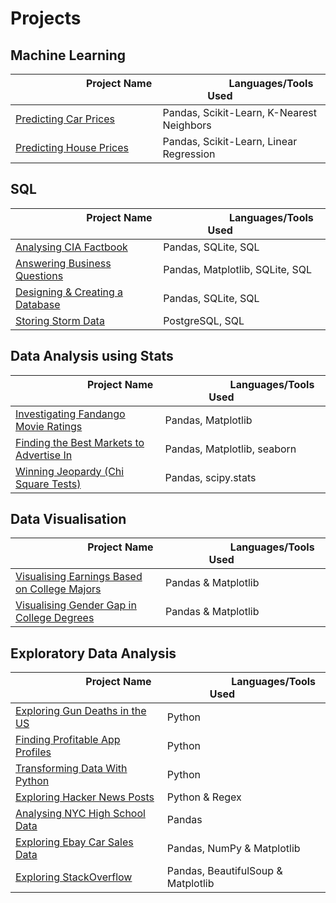 # Projects

## Machine Learning
| &nbsp; &nbsp; &nbsp; &nbsp; &nbsp; &nbsp; &nbsp; &nbsp; &nbsp; &nbsp; &nbsp; &nbsp; &nbsp; Project Name &nbsp; &nbsp; &nbsp; &nbsp; &nbsp; &nbsp; &nbsp; &nbsp; &nbsp; &nbsp; &nbsp; &nbsp; &nbsp;| &nbsp; &nbsp; &nbsp; &nbsp; &nbsp; &nbsp; &nbsp; &nbsp; &nbsp; &nbsp; &nbsp; Languages/Tools Used &nbsp; &nbsp; &nbsp; &nbsp; &nbsp; &nbsp; &nbsp; &nbsp;|
|-|-|
[Predicting Car Prices](Predicting%20Car%20Prices)| Pandas, Scikit-Learn, K-Nearest Neighbors
[Predicting House Prices](Predicting%20House%20Prices)| Pandas, Scikit-Learn, Linear Regression

## SQL

| &nbsp; &nbsp; &nbsp; &nbsp; &nbsp; &nbsp; &nbsp; &nbsp; &nbsp; &nbsp; &nbsp; &nbsp; &nbsp; Project Name &nbsp; &nbsp; &nbsp; &nbsp; &nbsp; &nbsp; &nbsp; &nbsp; &nbsp; &nbsp; &nbsp; &nbsp; &nbsp;| &nbsp; &nbsp; &nbsp; &nbsp; &nbsp; &nbsp; &nbsp; &nbsp; &nbsp; &nbsp; &nbsp; Languages/Tools Used &nbsp; &nbsp; &nbsp; &nbsp; &nbsp; &nbsp; &nbsp; &nbsp;|
|-|-|
[Analysing CIA Factbook](Analysing%20CIA%20Factbook)| Pandas, SQLite, SQL
[Answering Business Questions](Answering%20Business%20Questions)| Pandas, Matplotlib, SQLite, SQL
[Designing & Creating a Database](Designing%20&%20Creating%20a%20Database)|Pandas, SQLite, SQL
[Storing Storm Data](Storing%20Storm%20Data)| PostgreSQL, SQL

## Data Analysis using Stats
| &nbsp; &nbsp; &nbsp; &nbsp; &nbsp; &nbsp; &nbsp; &nbsp; &nbsp; &nbsp; &nbsp; &nbsp; &nbsp; Project Name &nbsp; &nbsp; &nbsp; &nbsp; &nbsp; &nbsp; &nbsp; &nbsp; &nbsp; &nbsp; &nbsp; &nbsp; &nbsp;| &nbsp; &nbsp; &nbsp; &nbsp; &nbsp; &nbsp; &nbsp; &nbsp; &nbsp; &nbsp; &nbsp; Languages/Tools Used &nbsp; &nbsp; &nbsp; &nbsp; &nbsp; &nbsp; &nbsp; &nbsp;|
|-|-|
[Investigating Fandango Movie Ratings](Investigating%20Fandango%20Movie%20Ratings)|Pandas, Matplotlib
[Finding the Best Markets to Advertise In](Finding%20the%20Best%20Markets%20to%20Advertise%20In)|Pandas, Matplotlib, seaborn
[Winning Jeopardy (Chi Square Tests)](Winning%20Jeopardy%20(Chi%20SQuare%20Tests))| Pandas, scipy.stats

## Data Visualisation

| &nbsp; &nbsp; &nbsp; &nbsp; &nbsp; &nbsp; &nbsp; &nbsp; &nbsp; &nbsp; &nbsp; &nbsp; &nbsp; Project Name &nbsp; &nbsp; &nbsp; &nbsp; &nbsp; &nbsp; &nbsp; &nbsp; &nbsp; &nbsp; &nbsp; &nbsp; &nbsp;| &nbsp; &nbsp; &nbsp; &nbsp; &nbsp; &nbsp; &nbsp; &nbsp; &nbsp; &nbsp; &nbsp; Languages/Tools Used &nbsp; &nbsp; &nbsp; &nbsp; &nbsp; &nbsp; &nbsp; &nbsp;|
|-|-|
[Visualising Earnings Based on College Majors](Visualising%20Earnings%20Based%20on%20College%20Majors)| Pandas & Matplotlib
[Visualising Gender Gap in College Degrees](Visualising%20Gender%20Gap%20in%20College%20Degrees)|Pandas & Matplotlib

## Exploratory Data Analysis

| &nbsp; &nbsp; &nbsp; &nbsp; &nbsp; &nbsp; &nbsp; &nbsp; &nbsp; &nbsp; &nbsp; &nbsp; &nbsp; Project Name &nbsp; &nbsp; &nbsp; &nbsp; &nbsp; &nbsp; &nbsp; &nbsp; &nbsp; &nbsp; &nbsp; &nbsp; &nbsp;| &nbsp; &nbsp; &nbsp; &nbsp; &nbsp; &nbsp; &nbsp; &nbsp; &nbsp; &nbsp; &nbsp; Languages/Tools Used &nbsp; &nbsp; &nbsp; &nbsp; &nbsp; &nbsp; &nbsp; &nbsp;|
|-|-|
[Exploring Gun Deaths in the US](Exploring%20Gun%20Deaths%20in%20the%20US/)|Python
[Finding Profitable App Profiles](Finding%20Profitable%20App%20Profiles%20for%20App%20Store%20&%20Google%20Play%20Store)|Python
[Transforming Data With Python](Transforming%20Data%20With%20Python/)|Python
[Exploring Hacker News Posts](Exploring%20Hacker%20News%20Posts)|Python & Regex
[Analysing NYC High School Data](Analysing%20NYC%20High%20School%20Data)|Pandas
[Exploring Ebay Car Sales Data](Exploring%20Ebay%20Car%20Sales%20Data)|Pandas, NumPy & Matplotlib
[Exploring StackOverflow](Exploring%20StackOverflow)|Pandas, BeautifulSoup & Matplotlib



